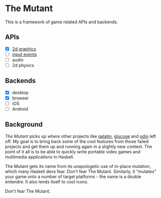 # The Mutant
This is a framework of game related APIs and backends. 

## APIs

- [x] [2d graphics](https://github.com/schell/the-mutant/blob/master/src/Mutant/API/Render2d.hs) 
- [ ] [input events](https://github.com/schell/the-mutant/blob/master/src/Mutant/API/Events.hs) 
- [ ] audio 
- [ ] 2d physics  

## Backends

- [x] desktop
- [x] browser
- [ ] iOS 
- [ ] Android

## Background
*The Mutant* picks up where other projects like [gelatin][gelatin], [glucose][glucose] and
[odin][odin] left off. My goal is to bring back some of the cool features from
those failed projects and get them up and running again in a slightly new context.
The point of it all is to be able to quickly write portable video games and multimedia 
applications in Haskell.

The Mutant gets its name from its unapologetic use of in-place mutation, which
many Haskell devs fear. Don't fear The Mutant. Similarly, it "mutates" your game onto a 
number of target platforms - the name is a double entendre. It also lends itself to cool 
icons.

Don't fear The Mutant.

[gelatin]: https://github.com/schell/gelatin
[glucose]: https://github.com/schell/glucose
[odin]: https://github.com/schell/odin
